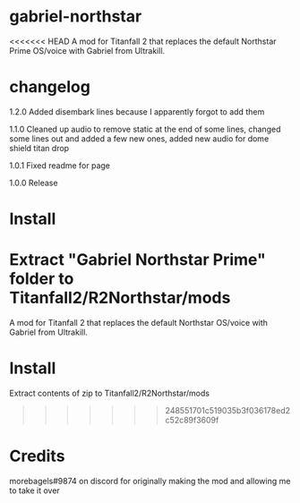 # gabriel-northstar
<<<<<<< HEAD
A mod for Titanfall 2 that replaces the default Northstar Prime OS/voice with Gabriel from Ultrakill.

# changelog
1.2.0
Added disembark lines because I apparently forgot to add them

1.1.0
Cleaned up audio to remove static at the end of some lines, changed some lines out and added a few new ones, added new audio for dome shield titan drop

1.0.1
Fixed readme for page

1.0.0
Release

# Install
Extract "Gabriel Northstar Prime" folder to Titanfall2/R2Northstar/mods
=======
A mod for Titanfall 2 that replaces the default Northstar OS/voice with Gabriel from Ultrakill.

# Install
Extract contents of zip to Titanfall2/R2Northstar/mods
>>>>>>> 248551701c519035b3f036178ed2c52c89f3609f

# Credits
morebagels#9874 on discord for originally making the mod and allowing me to take it over
